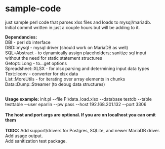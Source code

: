 # sample-code
just sample perl code that parses xlxs files and loads to mysql/mariadb. <br>
Initial commit written in just a couple hours but will be adding to it. 

<strong>Dependancies:</strong><br>
 DBI - perl db interface<br>
 DBD::mysql - mysql driver (should work on MariaDB as well)<br>
 SQL::Abstract - to dynamically assign placeholders; sanitize sql input without the need for static statement structures<br>
 Getopt::Long - to...get options<br>
 Spreadsheet::XLSX - for xlsx parsing and determining input data types<br> 
 Text::Iconv - converter for xlsx data<br>
 List::MoreUtils - for iterating over array elements in chunks<br>
 Data::Dump::Streamer (to debug data structures)<br><br>

<strong>Usage example:</strong>
init.pl --file F:\data_load.xlsx --database testdb --table testtable --user eparlin --pw pass --host 192.168.201.132 --port 3306<br><br>
<strong>The host and port args are optional. If you are on localhost you can omit them</strong><br><br>
<strong>TODO:</strong>
Add support/drivers for Postgres, SQLite, and newer MariaDB driver.<br>
Add usage output.<br>
Add sanitization test package.<br>
